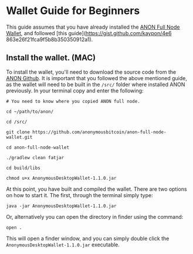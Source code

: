 # Wallet Guide for Beginners

This guide assumes that you have already installed the [ANON Full Node Wallet](TODO:link), and followed [this guide](https://gist.github.com/kaypon/4e6  863e26f21fca9f5b8b350350912a1).


## Install the wallet. (MAC)

To install the wallet, you'll need to download the source code from the [ANON Github](https://github.com/anonymousbitcoin/anon-full-node-wallet). It is important that you followed the above mentioned guide, as the wallet will need to be built in the `/src/` folder where installed ANON previously. In your terminal copy and enter the following:

```
# You need to know where you copied ANON full node.

cd ~/path/to/anon/

cd /src/

git clone https://github.com/anonymousbitcoin/anon-full-node-wallet.git

cd anon-full-node-wallet

./gradlew clean fatjar

cd build/libs

chmod u+x AnonymousDesktopWallet-1.1.0.jar
```

At this point, you have built and compiled the wallet. There are two options on how to start it. The first, through the terminal simply type:

```
java -jar AnonymousDesktopWallet-1.1.0.jar
```

Or, alternatively you can open the directory in finder using the command:

```
open .
```

This will open a finder window, and you can simply double click the `AnonymousDesktopWallet-1.1.0.jar` executable. 